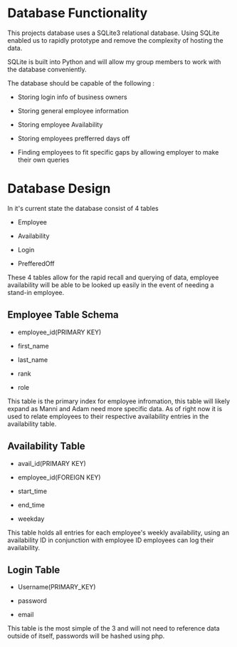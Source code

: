 # Database Functionality

This projects database uses a SQLite3 relational database. Using SQLite enabled us to rapidly prototype and remove the complexity of hosting the data.

SQLite is built into Python and will allow my group members to work with the database conveniently.

The database should be capable of the following : 

* Storing login info of business owners

* Storing general employee information

* Storing employee Availability

* Storing employees prefferred days off

* Finding employees to fit specific gaps  by allowing employer to make their own queries


# Database Design

In it's current state the database consist of 4 tables

* Employee

* Availability

* Login

* PrefferedOff

These 4 tables allow for the rapid recall and querying of data, employee availability will be able to be looked up
easily in the event of needing a stand-in employee.

## Employee Table Schema

* employee_id(PRIMARY KEY)

* first_name

* last_name

* rank

* role

This table is the primary index for employee infromation, this table will likely expand as Manni and Adam need more
specific data. As of right now it is used to relate employees to their respective
availability entries in the availability table.

## Availability Table

* avail_id(PRIMARY KEY)

* employee_id(FOREIGN KEY)

* start_time

* end_time

* weekday

This table holds all entries for each employee's weekly availability, using an availability ID in conjunction with
employee ID employees can log their availability.

## Login Table

* Username(PRIMARY_KEY)

* password

* email

This table is the most simple of the 3 and will not need to reference data
outside of itself, passwords will be hashed using php.

